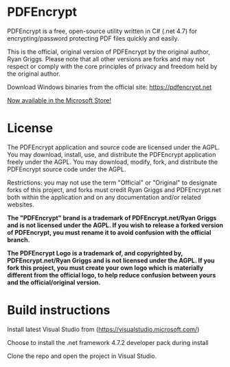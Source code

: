# PDFEncrypt
PDFEncrypt is a free, open-source utility written in C# (.net 4.7) for encrypting/password protecting PDF files quickly and easily.  

This is the official, original version of PDFEncrypt by the original author, Ryan Griggs.  Please note that all other versions are forks and may not respect or comply with the core principles of privacy and freedom held by the original author.

Download Windows binaries from the official site: https://pdfencrypt.net

[Now available in the Microsoft Store!](https://apps.microsoft.com/store/detail/pdfencrypt/XP88VS20D2D7NF)


# License

The PDFEncrypt application and source code are licensed under the AGPL.  You may download, install, use, and distribute the PDFEncrypt application freely under the AGPL.  You may download, modify, fork, and distribute the PDFEncrypt source code under the AGPL.

Restrictions: you may not use the term "Official" or "Original" to designate forks of this project, and forks must credit Ryan Griggs and PDFEncrypt.net both within the application and on any documentation and/or related websites.

**The "PDFEncrypt" brand is a trademark of PDFEncrypt.net/Ryan Griggs and is not licensed under the AGPL.  If you wish to release a forked version of PDFEncrypt, you must rename it to avoid confusion with the official branch.**

**The PDFEncrypt Logo is a trademark of, and copyrighted by, PDFEncrypt.net/Ryan Griggs and is not licensed under the AGPL. If you fork this project, you must create your own logo which is materially different from the official logo, to help reduce confusion between yours and the official/original version.**


# Build instructions

Install latest Visual Studio from (https://visualstudio.microsoft.com/)

Choose to install the  .net framework 4.7.2 developer pack during install

Clone the repo and open the project in Visual Studio.
